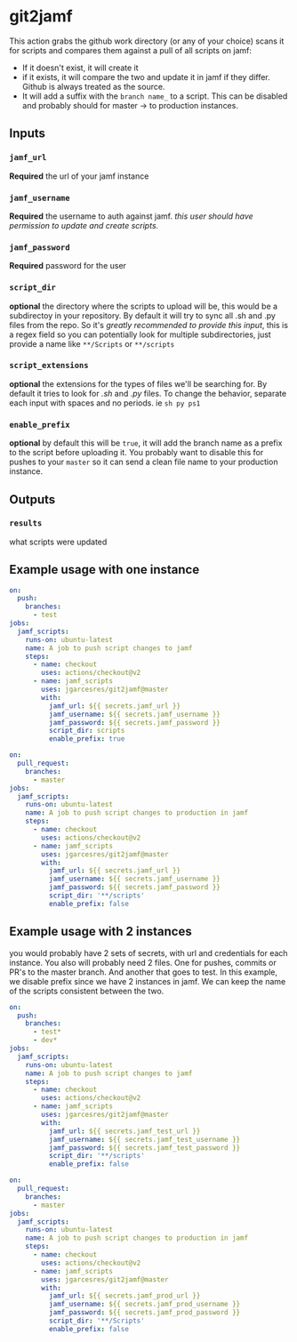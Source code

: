 # git2jamf
This action grabs the github work directory (or any of your choice) scans it for scripts and compares them against a pull of all scripts on jamf:
* If it doesn't exist, it will create it
* if it exists, it will compare the two and update it in jamf if they differ. Github is always treated as the source.
* It will add a suffix with the `branch name_`  to a script. This can be disabled and probably should for master -> to production instances.
## Inputs

### `jamf_url`

**Required** the url of your jamf instance

### `jamf_username`

**Required** the username to auth against jamf. *this user should have permission to update and create scripts.*

### `jamf_password`

**Required** password for the user

### `script_dir`

**optional** the directory where the scripts to upload will be, this would be a subdirectoy in your repository. By default it will try to sync all .sh and .py files from the repo. So it's *greatly recommended to provide this input*, this is a regex field so you can potentially look for multiple subdirectories, just provide a name like `**/Scripts` or `**/scripts`

### `script_extensions`

**optional** the extensions for the types of files we'll be searching for. By default it tries to look for *.sh* and *.py* files. To change the behavior, separate each input with spaces and no periods. ie `sh py ps1`

### `enable_prefix`

**optional** by default this will be `true`, it will add the branch name as a prefix to the script before uploading it. You probably want to disable this for pushes to your `master` so it can send a clean file name to your production instance.

## Outputs

### `results`

what scripts were updated

## Example usage with one instance

```yaml
on:
  push:
    branches: 
      - test
jobs:
  jamf_scripts:
    runs-on: ubuntu-latest
    name: A job to push script changes to jamf
    steps:
      - name: checkout
        uses: actions/checkout@v2
      - name: jamf_scripts 
        uses: jgarcesres/git2jamf@master
        with: 
          jamf_url: ${{ secrets.jamf_url }}
          jamf_username: ${{ secrets.jamf_username }}
          jamf_password: ${{ secrets.jamf_password }}
          script_dir: scripts
          enable_prefix: true
```  
```yaml
on:
  pull_request:
    branches: 
      - master
jobs:
  jamf_scripts:
    runs-on: ubuntu-latest
    name: A job to push script changes to production in jamf
    steps:
      - name: checkout
        uses: actions/checkout@v2
      - name: jamf_scripts 
        uses: jgarcesres/git2jamf@master
        with: 
          jamf_url: ${{ secrets.jamf_url }}
          jamf_username: ${{ secrets.jamf_username }}
          jamf_password: ${{ secrets.jamf_password }}
          script_dir: '**/scripts'
          enable_prefix: false
```

## Example usage with 2 instances
you would probably have 2 sets of secrets, with url and credentials for each instance. You also will probably need 2 files. One for pushes, commits or PR's to the master branch. And another that goes to test. In this example, we disable prefix since we have 2 instances in jamf. We can keep the name of the scripts consistent between the two.

```yaml
on:
  push:
    branches: 
      - test*
      - dev*
jobs:
  jamf_scripts:
    runs-on: ubuntu-latest
    name: A job to push script changes to jamf
    steps:
      - name: checkout
        uses: actions/checkout@v2
      - name: jamf_scripts 
        uses: jgarcesres/git2jamf@master
        with: 
          jamf_url: ${{ secrets.jamf_test_url }}
          jamf_username: ${{ secrets.jamf_test_username }}
          jamf_password: ${{ secrets.jamf_test_password }}
          script_dir: '**/scripts'
          enable_prefix: false
```

```yaml
on:
  pull_request:
    branches: 
      - master
jobs:
  jamf_scripts:
    runs-on: ubuntu-latest
    name: A job to push script changes to production in jamf
    steps:
      - name: checkout
        uses: actions/checkout@v2
      - name: jamf_scripts 
        uses: jgarcesres/git2jamf@master
        with: 
          jamf_url: ${{ secrets.jamf_prod_url }}
          jamf_username: ${{ secrets.jamf_prod_username }}
          jamf_password: ${{ secrets.jamf_prod_password }}
          script_dir: '**/Scripts'
          enable_prefix: false
```
